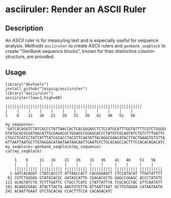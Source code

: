 # asciiruler: Render an ASCII Ruler

## Description

An ASCII ruler is for measuring text and is especially useful for sequence analysis. Methods `asciiruler` to create ASCII rulers and `genbank_seqblock` to create "GenBank sequence blocks", known for their distinctive column-structure, are provided.

## Usage



```
library("devtools")
install_github("leipzig/asciiruler")
library("asciiruler")
asciiruler(low=1,high=60)
```

```
||||||||||||||||||||||||||||||||||||||||||||||||||||||||||||
|    |    |    |    |    |    |    |    |    |    |    |    
1    6    11   16   21   26   31   36   41   46   51   56   
```

```
my_sequence<-
'GATCACAGGTCTATCACCCTATTAACCACTCACGGGAGCTCTCCATGCATTTGGTATTTTCGTCTGGGGG
GTATGCACGCGATAGCATTGCGAGACGCTGGAGCCGGAGCACCCTATGTCGCAGTATCTGTCTTTGATTC
CTGCCTCATCCTATTATTTATCGCACCTACGTTCAATATTACAGGCGAACATACTTACTAAAGTGTGTTA
ATTAATTAATGCTTGTAGGACATAATAATAACAATTGAATGTCTGCACAGCCACTTTCCACACAGACATC'
my_seqblock<-genbank_seqblock(my_sequence)
cat(my_seqblock)
```

```
    1    6     11   16    21   26    31   36    41   46    51   56   
    |    |     |    |     |    |     |    |     |    |     |    |    
    |||||||||| |||||||||| |||||||||| |||||||||| |||||||||| ||||||||||
  1 GATCACAGGT CTATCACCCT ATTAACCACT CACGGGAGCT CTCCATGCAT TTGGTATTTT
 61 CGTCTGGGGG GTATGCACGC GATAGCATTG CGAGACGCTG GAGCCGGAGC ACCCTATGTC
121 GCAGTATCTG TCTTTGATTC CTGCCTCATC CTATTATTTA TCGCACCTAC GTTCAATATT
181 ACAGGCGAAC ATACTTACTA AAGTGTGTTA ATTAATTAAT GCTTGTAGGA CATAATAATA
241 ACAATTGAAT GTCTGCACAG CCACTTTCCA CACAGACATC
```
